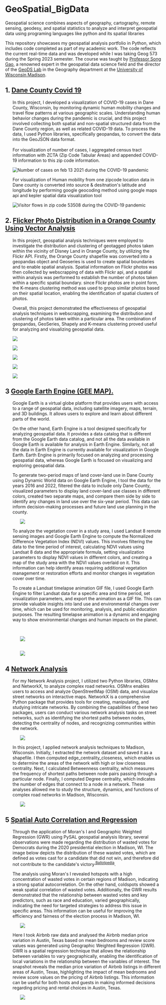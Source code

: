 # GeoSpatial_BigData
 Geospatial science combines aspects of geography, cartography, remote sensing, geodesy, and spatial statistics to analyze and interpret geospatial data using programing languages like python and its spatial libraries

<p> This repository showcases my geospatial analysis portfolio in Python, which includes code completed as part of my academic work. The code reflects the current real-time data and was developed while I was taking Geog 573 during the Spring 2023 semester. The course was taught by <a href = "https://geography.wisc.edu/staff/gao-song/"> Professor Song Gao</a>, a renowned expert in the geospatial data science field and the director of the <a href = "https://geography.wisc.edu/geods/">GeoDS Lab</a> in the Geography department at the <a href = "https://wisc.edu/">University of Wisconsin Madison</a>. </p>

## 1. <a href = "https://github.com/gangaraju09/GeoSpatial_BigData/tree/main/DaneCounty_Covid_19">  Dane County Covid 19</a>
<ul>
<p> In this project, I developed a visualization of COVID-19 cases in Dane County, Wisconsin, by monitoring dynamic human mobility changes and travel flow patterns at various geographic scales. Understanding human behavior changes during the pandemic is crucial, and this project involved collecting both spatial and non-spatial structured data from the Dane County region, as well as related COVID-19 data. To process the data, I used Python libraries, specifically geopandas, to convert the data into the GeoJSON data format.<br><br> For visualization of number of cases, I aggregated census tract information with ZCTA (Zip Code Tabular Areas) and appended COVID-19 information to this zip code information. <p> 

<img src = "https://github.com/gangaraju09/GeoSpatial_BigData/blob/main/DaneCounty_Covid_19/New%20folder/covid_daneCounty.png?raw=true" alt="Number of cases on feb 13 2021 during the COVID-19 pandemic">
</ul>

<ul>
<p>  For visualization of Human mobility from one zipcode location data in Dane county is converted into source & desitnation's latitude and longitude by performing google geocoding method using google maps api and kepler spatial data visualization tool <p> 

<img src = "https://github.com/gangaraju09/GeoSpatial_BigData/blob/main/DaneCounty_Covid_19/New%20folder/visitor_flows_53508.png?raw=true" alt="Visitor flows in zip code 53508 during the COVID-19 pandemic">
</ul>

## 2. <a href = "https://github.com/gangaraju09/GeoSpatial_BigData/tree/main/Vector_processing">  Flicker Photo Distribution in a Orange County Using Vector Analysis</a>
<ul>
<p> In this project, geospatial analysis techniques were employed to investigate the distribution and clustering of geotagged photos taken within the vicinity of Disney Land in Orange County, by utilizing the Flickr API. Firstly, the Orange County shapefile was converted into a geopandas object and Geoseries is used to create spatial boundaries and to enable spatial analysis. Spatial information on Flickr photos was then collected by webscrapping of data with Flickr api, and a spatial within analysis was performed to establish the number of photos taken within a specific spatial boundary. since Flickr photos are in point form, the K-means clustering method was used to group similar photos based on their spatial location, enabling the identification of spatial clusters of photos.

Overall, this project demonstrated the effectiveness of geospatial analysis techniques in webscrapping, examining the distribution and clustering of photos taken within a particular area. The combination of geopandas, GeoSeries, Shapely and K-means clustering proved useful for analyzing and visualizing geospatial data.  <p> </ul>

<ul><img src = " https://github.com/gangaraju09/GeoSpatial_BigData/blob/main/Vector_processing/images/Orange_county.png?raw=true" ></ul>

<ul><img src = " https://github.com/gangaraju09/GeoSpatial_BigData/blob/main/Vector_processing/images/flickr_image_points.png?raw=true" ></ul>

<ul><img src = " https://github.com/gangaraju09/GeoSpatial_BigData/blob/main/Vector_processing/images/no_spatial_within.png?raw=true" ></ul>

<ul><img src = " https://github.com/gangaraju09/GeoSpatial_BigData/blob/main/Vector_processing/images/with_spatial_within.png?raw=true" ></ul>

<ul><img src = " https://github.com/gangaraju09/GeoSpatial_BigData/blob/main/Vector_processing/images/cluster.png?raw=true" ></ul>

</ul>

## 3  <a href = "https://github.com/gangaraju09/GeoSpatial_BigData/tree/main/Google_Earth_Engine">  Google Earth Engine (GEE MAP).</a>
<ul>
<p> Google Earth is a virtual globe platform that provides users with access to a range of geospatial data, including satellite imagery, maps, terrain, and 3D buildings. It allows users to explore and learn about different parts of the world.

On the other hand, Earth Engine is a tool designed specifically for analyzing geospatial data. It provides a data catalog that is different from the Google Earth data catalog, and not all the data available in Google Earth is available for analysis in Earth Engine. Similarly, not all the data in Earth Engine is currently available for visualization in Google Earth. Earth Engine is primarily focused on analyzing and processing geospatial data, whereas Google Earth is focused on visualizing and exploring geospatial data.

To generate two-period maps of land cover-land use in Dane County using Dynamic World data on Google Earth Engine, I tool the data for the years 2016 and 2022, filtered the data to include only Dane County, visualized parameters to display land cover-land use classes in different colors, created two separate maps, and compare them side by side to identify any changes in land use over the six-year period. This data can inform decision-making processes and future land use planning in the county.
  <p> 
    <ul><img src = " https://github.com/gangaraju09/GeoSpatial_BigData/blob/main/Google_Earth_Engine/output_files/landcover.png?raw=true" >  </ul>

  <p> To analyze the vegetation cover in a study area, I used Landsat 8 remote sensing images and Google Earth Engine to compute the Normalized Difference Vegetation Index (NDVI) values. This involves filtering the data to the time period of interest, calculating NDVI values using Landsat 8 data and the appropriate formula, setting visualization parameters to display NDVI values in different colors, and creating a map of the study area with the NDVI values overlaid on it. This information can help identify areas requiring additional vegetation management or restoration efforts and monitor changes in vegetation cover over time.</p>

  <p>To create a Landsat timelapse animation GIF file, I used Google Earth Engine to filter Landsat data for a specific area and time period, set visualization parameters, and export the animation as a GIF file. This can provide valuable insights into land use and environmental changes over time, which can be used for monitoring, analysis, and public education purposes. The resulting timelapse animation is a dynamic and engaging way to show environmental changes and human impacts on the planet. </p>
<br>
  <ul><img src = " https://github.com/gangaraju09/GeoSpatial_BigData/blob/main/Google_Earth_Engine/output_files/Aral_sea_ts.gif?raw=true" >   </ul>
  <br>
  <ul><img src = "https://github.com/gangaraju09/GeoSpatial_BigData/blob/main/Google_Earth_Engine/output_files/Denver_ts.gif?raw=true" ></ul>
</ul>

## 4  <a href = "https://github.com/gangaraju09/GeoSpatial_BigData/tree/main/Network_Analysis">  Network Analysis</a>
<ul>
<p>For my Network Analysis project, I utilized two Python libraries, OSMnx and NetworkX, to analyze complex road networks. OSMnx enables users to access and analyze OpenStreetMap (OSM) data, and visualize street networks on interactive maps. NetworkX is a comprehensive Python package that provides tools for creating, manipulating, and studying intricate networks. By combining the capabilities of these two packages, users can conduct various network analysis tasks on street networks, such as identifying the shortest paths between nodes, detecting the centrality of nodes, and recognizing communities within the network.

<ul><img src = "https://github.com/gangaraju09/GeoSpatial_BigData/blob/main/Network_Analysis/Madison/Network_set.png?raw=true" ></ul>

In this project, I applied network analysis techniques to Madison, Wisconsin. Initially, I extracted the network dataset and saved it as a shapefile. I then computed edge_centrality_closeness, which enables us to determine the areas of the network with high or low closeness centrality. Next, I calculated Betweenness centrality, which measures the frequency of shortest paths between node pairs passing through a particular node. Finally, I computed Degree centrality, which indicates the number of edges that connect to a node in a network. These analyses allowed me to study the structure, dynamics, and functions of complex road networks in Madison, Wisconsin.
<ul><img src = "https://github.com/gangaraju09/GeoSpatial_BigData/blob/main/Network_Analysis/Madison/Edge_centrality.png?raw=true" ></ul>

  <p></ul> 

## 5  <a href = "https://github.com/gangaraju09/GeoSpatial_BigData/tree/main/Spatial_Autocorrelation_and_Regression"> Spatial Auto Correlation and Regression</a>
<ul>
<p> Through the application of Moran's I and Geographic Weighted Regression (GWR) using PySAL geospatial analysis library, several observations were made regarding the distribution of wasted votes for Democrats during the 2020 presidential election in Madison, WI. The image below depicts the distribution of these wasted votes, which are defined as votes cast for a candidate that did not win, and therefore did not contribute to the candidate's victory<sup><a href = "https://ballotpedia.org/Efficiency_gap"> Ballotpedia</a></sup>.

The analysis using Moran's I revealed hotspots with a high concentration of wasted votes in certain regions of Madison, indicating a strong spatial autocorrelation. On the other hand, coldspots showed a weak spatial correlation of wasted votes. Additionally, the GWR results demonstrated that the relationship between wasted votes and key predictors, such as race and education, varied geographically, indicating the need for targeted strategies to address this issue in specific areas. This information can be useful for improving the efficiency and fairness of the election process in Madison, WI.

<ul><img src = "https://github.com/gangaraju09/GeoSpatial_BigData/blob/main/Spatial_Autocorrelation_and_Regression/images/Coldspots.png?raw=true" ></ul>

Here I took Airbnb raw data and analysed the Airbnb median price variation in Austin, Texas based on mean bedrooms and review score values was generated using Geographic Weighted Regression (GWR). GWR is a spatial regression technique that allows the relationship between variables to vary geographically, enabling the identification of local variations in the relationship between the variables of interest. The snapshot reveals the median price variation of Airbnb listings in different areas of Austin, Texas, highlighting the impact of mean bedrooms and review score values on the pricing of Airbnb listings. This information can be useful for both hosts and guests in making informed decisions regarding pricing and rental choices in Austin, Texas.

<ul><img src = "https://github.com/gangaraju09/GeoSpatial_BigData/blob/main/Spatial_Autocorrelation_and_Regression/images/GWR.png?raw=true" ></ul>

</ul>
  </p> 


